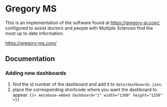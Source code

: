 # Gregory MS

This is an implementation of the software found at <https://gregory-ai.com/>, configured to assist doctors and people with Multiple Sclerosis find the most up to date information.

<https://gregory-ms.com/>

## Documentation

### Adding new dashboards

1. find the id number of the dashboard and add it to `data/dashboards.json`.
2. place the corresponding shortcode where you want the dashboard to appear. `{{< metabase-embed dashboard="1" width="1300" height="1250" >}}`
